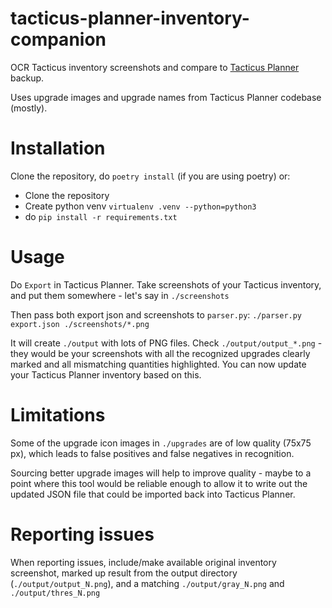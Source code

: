 # tacticus-planner-inventory-companion

OCR Tacticus inventory screenshots and compare to [Tacticus Planner](https://tacticusplanner.app/) backup.

Uses upgrade images and upgrade names from Tacticus Planner codebase (mostly).

# Installation

Clone the repository, do `poetry install` (if you are using poetry) or:

- Clone the repository
- Create python venv `virtualenv .venv --python=python3`
- do `pip install -r requirements.txt`

# Usage

Do `Export` in Tacticus Planner. Take screenshots of your Tacticus inventory, and put them somewhere - let's say in `./screenshots`

Then pass both export json and screenshots to `parser.py`: `./parser.py export.json ./screenshots/*.png`

It will create `./output` with lots of PNG files. Check `./output/output_*.png` - they would be your screenshots with all the
recognized upgrades clearly marked and all mismatching quantities highlighted. You can now update your Tacticus Planner inventory based on this.

# Limitations

Some of the upgrade icon images in `./upgrades` are of low quality (75x75 px), which leads to false positives and false negatives in recognition.

Sourcing better upgrade images will help to improve quality - maybe to a point where this tool would be reliable enough to allow it to write out
the updated JSON file that could be imported back into Tacticus Planner.

# Reporting issues

When reporting issues, include/make available original inventory screenshot, marked up result from the output directory (`./output/output_N.png`), and a matching `./output/gray_N.png` and `./output/thres_N.png`
